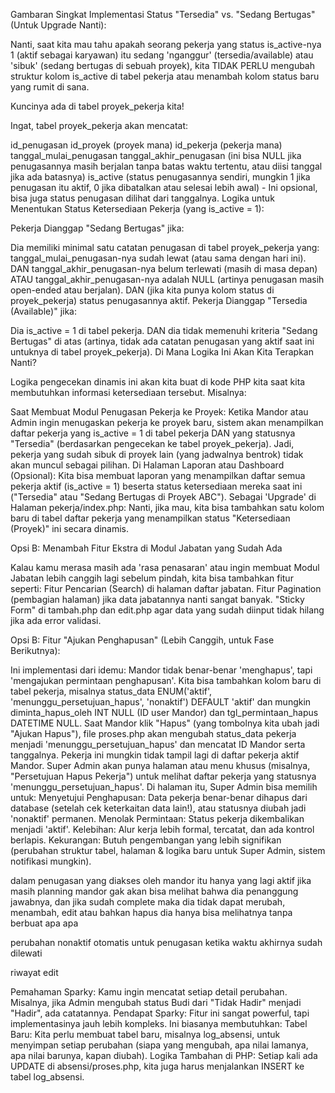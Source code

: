 Gambaran Singkat Implementasi Status "Tersedia" vs. "Sedang Bertugas" (Untuk Upgrade Nanti):

Nanti, saat kita mau tahu apakah seorang pekerja yang status is_active-nya 1 (aktif sebagai karyawan) itu sedang 'nganggur' (tersedia/available) atau 'sibuk' (sedang bertugas di sebuah proyek), kita TIDAK PERLU mengubah struktur kolom is_active di tabel pekerja atau menambah kolom status baru yang rumit di sana.

Kuncinya ada di tabel proyek_pekerja kita!

Ingat, tabel proyek_pekerja akan mencatat:

id_penugasan
id_proyek (proyek mana)
id_pekerja (pekerja mana)
tanggal_mulai_penugasan
tanggal_akhir_penugasan (ini bisa NULL jika penugasannya masih berjalan tanpa batas waktu tertentu, atau diisi tanggal jika ada batasnya)
is_active (status penugasannya sendiri, mungkin 1 jika penugasan itu aktif, 0 jika dibatalkan atau selesai lebih awal) - Ini opsional, bisa juga status penugasan dilihat dari tanggalnya.
Logika untuk Menentukan Status Ketersediaan Pekerja (yang is_active = 1):

Pekerja Dianggap "Sedang Bertugas" jika:

Dia memiliki minimal satu catatan penugasan di tabel proyek_pekerja yang:
tanggal_mulai_penugasan-nya sudah lewat (atau sama dengan hari ini).
DAN tanggal_akhir_penugasan-nya belum terlewati (masih di masa depan) ATAU tanggal_akhir_penugasan-nya adalah NULL (artinya penugasan masih open-ended atau berjalan).
DAN (jika kita punya kolom status di proyek_pekerja) status penugasannya aktif.
Pekerja Dianggap "Tersedia (Available)" jika:

Dia is_active = 1 di tabel pekerja.
DAN dia tidak memenuhi kriteria "Sedang Bertugas" di atas (artinya, tidak ada catatan penugasan yang aktif saat ini untuknya di tabel proyek_pekerja).
Di Mana Logika Ini Akan Kita Terapkan Nanti?

Logika pengecekan dinamis ini akan kita buat di kode PHP kita saat kita membutuhkan informasi ketersediaan tersebut. Misalnya:

Saat Membuat Modul Penugasan Pekerja ke Proyek:
Ketika Mandor atau Admin ingin menugaskan pekerja ke proyek baru, sistem akan menampilkan daftar pekerja yang is_active = 1 di tabel pekerja DAN yang statusnya "Tersedia" (berdasarkan pengecekan ke tabel proyek_pekerja). Jadi, pekerja yang sudah sibuk di proyek lain (yang jadwalnya bentrok) tidak akan muncul sebagai pilihan.
Di Halaman Laporan atau Dashboard (Opsional):
Kita bisa membuat laporan yang menampilkan daftar semua pekerja aktif (is_active = 1) beserta status ketersediaan mereka saat ini ("Tersedia" atau "Sedang Bertugas di Proyek ABC").
Sebagai 'Upgrade' di Halaman pekerja/index.php:
Nanti, jika mau, kita bisa tambahkan satu kolom baru di tabel daftar pekerja yang menampilkan status "Ketersediaan (Proyek)" ini secara dinamis.


Opsi B: Menambah Fitur Ekstra di Modul Jabatan yang Sudah Ada

Kalau kamu merasa masih ada 'rasa penasaran' atau ingin membuat Modul Jabatan lebih canggih lagi sebelum pindah, kita bisa tambahkan fitur seperti:
Fitur Pencarian (Search) di halaman daftar jabatan.
Fitur Pagination (pembagian halaman) jika data jabatannya nanti sangat banyak.
"Sticky Form" di tambah.php dan edit.php agar data yang sudah diinput tidak hilang jika ada error validasi.




Opsi B: Fitur "Ajukan Penghapusan" (Lebih Canggih, untuk Fase Berikutnya):

Ini implementasi dari idemu:
Mandor tidak benar-benar 'menghapus', tapi 'mengajukan permintaan penghapusan'.
Kita bisa tambahkan kolom baru di tabel pekerja, misalnya status_data ENUM('aktif', 'menunggu_persetujuan_hapus', 'nonaktif') DEFAULT 'aktif' dan mungkin diminta_hapus_oleh INT NULL (ID user Mandor) dan tgl_permintaan_hapus DATETIME NULL.
Saat Mandor klik "Hapus" (yang tombolnya kita ubah jadi "Ajukan Hapus"), file proses.php akan mengubah status_data pekerja menjadi 'menunggu_persetujuan_hapus' dan mencatat ID Mandor serta tanggalnya. Pekerja ini mungkin tidak tampil lagi di daftar pekerja aktif Mandor.
Super Admin akan punya halaman atau menu khusus (misalnya, "Persetujuan Hapus Pekerja") untuk melihat daftar pekerja yang statusnya 'menunggu_persetujuan_hapus'.
Di halaman itu, Super Admin bisa memilih untuk:
Menyetujui Penghapusan: Data pekerja benar-benar dihapus dari database (setelah cek keterkaitan data lain!), atau statusnya diubah jadi 'nonaktif' permanen.
Menolak Permintaan: Status pekerja dikembalikan menjadi 'aktif'.
Kelebihan: Alur kerja lebih formal, tercatat, dan ada kontrol berlapis.
Kekurangan: Butuh pengembangan yang lebih signifikan (perubahan struktur tabel, halaman & logika baru untuk Super Admin, sistem notifikasi mungkin).



dalam penugasan yang diakses oleh mandor itu hanya yang lagi aktif jika masih planning mandor gak akan bisa melihat bahwa dia penanggung jawabnya, dan jika sudah complete maka dia tidak dapat merubah, menambah, edit atau bahkan hapus dia hanya bisa melihatnya tanpa berbuat apa apa


perubahan nonaktif otomatis untuk penugasan ketika waktu akhirnya sudah dilewati




riwayat edit

Pemahaman Sparky: Kamu ingin mencatat setiap detail perubahan. Misalnya, jika Admin mengubah status Budi dari "Tidak Hadir" menjadi "Hadir", ada catatannya.
Pendapat Sparky: Fitur ini sangat powerful, tapi implementasinya jauh lebih kompleks. Ini biasanya membutuhkan:
Tabel Baru: Kita perlu membuat tabel baru, misalnya log_absensi, untuk menyimpan setiap perubahan (siapa yang mengubah, apa nilai lamanya, apa nilai barunya, kapan diubah).
Logika Tambahan di PHP: Setiap kali ada UPDATE di absensi/proses.php, kita juga harus menjalankan INSERT ke tabel log_absensi.